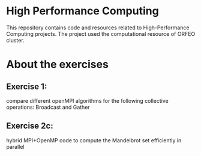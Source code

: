 # High Performance Computing
This repository contains code and resources related to High-Performance Computing projects. The project used the computational resource of ORFEO cluster.
# About the exercises
## Exercise 1: 
compare different openMPI algorithms for the following collective operations: Broadcast and Gather
## Exercise 2c: 
hybrid MPI+OpenMP code to compute the Mandelbrot set efficiently in parallel


